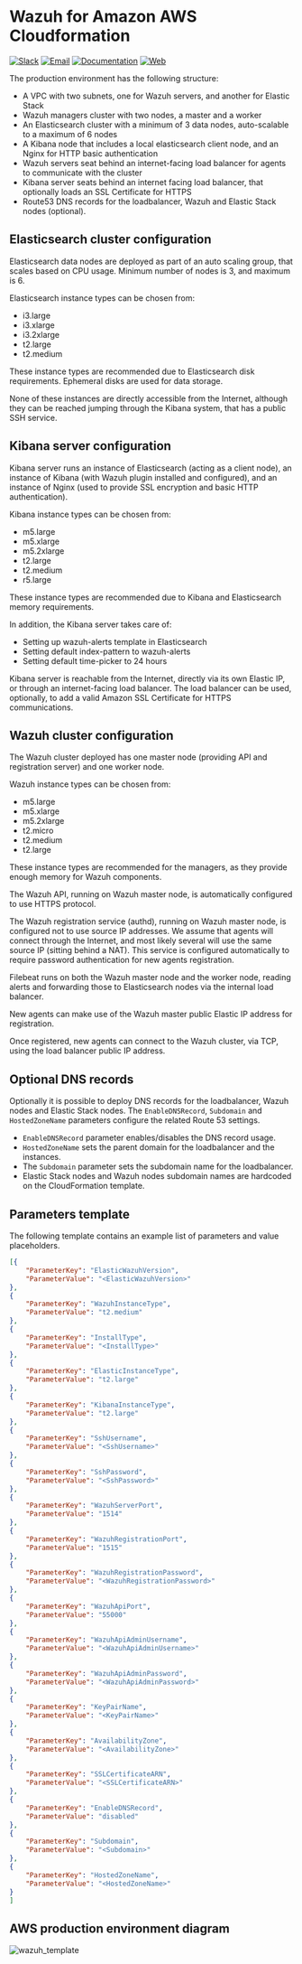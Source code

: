 # Wazuh for Amazon AWS Cloudformation

[![Slack](https://img.shields.io/badge/slack-join-blue.svg)](https://goo.gl/forms/M2AoZC4b2R9A9Zy12)
[![Email](https://img.shields.io/badge/email-join-blue.svg)](https://groups.google.com/forum/#!forum/wazuh)
[![Documentation](https://img.shields.io/badge/docs-view-green.svg)](https://documentation.wazuh.com)
[![Web](https://img.shields.io/badge/web-view-green.svg)](https://wazuh.com)

The production environment has the following structure:

* A VPC with two subnets, one for Wazuh servers, and another for Elastic Stack
* Wazuh managers cluster with two nodes, a master and a worker
* An Elasticsearch cluster with a minimum of 3 data nodes, auto-scalable to a maximum of 6 nodes
* A Kibana node that includes a local elasticsearch client node, and an Nginx for HTTP basic authentication
* Wazuh servers seat behind an internet-facing load balancer for agents to communicate with the cluster
* Kibana server seats behind an internet facing load balancer, that optionally loads an SSL Certificate for HTTPS
* Route53 DNS records for the loadbalancer, Wazuh and Elastic Stack nodes (optional).

## Elasticsearch cluster configuration

Elasticsearch data nodes are deployed as part of an auto scaling group, that scales based on CPU usage. Minimum number of nodes is 3, and maximum is 6.

Elasticsearch instance types can be chosen from:

* i3.large
* i3.xlarge
* i3.2xlarge
* t2.large
* t2.medium

These instance types are recommended due to Elasticsearch disk requirements. Ephemeral disks are used for data storage.

None of these instances are directly accessible from the Internet, although they can be reached jumping through the Kibana system, that has a public SSH service.

## Kibana server configuration

Kibana server runs an instance of Elasticsearch (acting as a client node), an instance of Kibana (with Wazuh plugin installed and configured), and an instance of Nginx (used to provide SSL encryption and basic HTTP authentication).

Kibana instance types can be chosen from:

* m5.large
* m5.xlarge
* m5.2xlarge
* t2.large
* t2.medium
* r5.large

These instance types are recommended due to Kibana and Elasticsearch memory requirements.

In addition, the Kibana server takes care of:

* Setting up wazuh-alerts template in Elasticsearch
* Setting default index-pattern to wazuh-alerts
* Setting default time-picker to 24 hours

Kibana server is reachable from the Internet, directly via its own Elastic IP, or through an internet-facing load balancer. The load balancer can be used, optionally, to add a valid Amazon SSL Certificate for HTTPS communications.

## Wazuh cluster configuration

The Wazuh cluster deployed has one master node (providing API and registration server) and one worker node.

Wazuh instance types can be chosen from:

* m5.large
* m5.xlarge
* m5.2xlarge
* t2.micro
* t2.medium
* t2.large

These instance types are recommended for the managers, as they provide enough memory for Wazuh components.

The Wazuh API, running on Wazuh master node, is automatically configured to use HTTPS protocol.

The Wazuh registration service (authd), running on Wazuh master node, is configured not to use source IP addresses. We assume that agents will connect through the Internet, and most likely several will use the same source IP (sitting behind a NAT). This service is configured automatically to require password authentication for new agents registration.

Filebeat runs on both the Wazuh master node and the worker node, reading alerts and forwarding those to Elasticsearch nodes via the internal load balancer.

New agents can make use of the Wazuh master public Elastic IP address for registration.

Once registered, new agents can connect to the Wazuh cluster, via TCP, using the load balancer public IP address.

## Optional DNS records

Optionally it is possible to deploy DNS records for the loadbalancer, Wazuh nodes and Elastic Stack nodes. The `EnableDNSRecord`, `Subdomain` and `HostedZoneName` parameters configure the related Route 53 settings.

* `EnableDNSRecord` parameter enables/disables the DNS record usage.
* `HostedZoneName` sets the parent domain for the loadbalancer and the instances.
* The `Subdomain` parameter sets the subdomain name for the loadbalancer.
* Elastic Stack nodes and Wazuh nodes subdomain names are hardcoded on the CloudFormation template.


## Parameters template

The following template contains an example list of parameters and value placeholders.

```json
[{
    "ParameterKey": "ElasticWazuhVersion",
    "ParameterValue": "<ElasticWazuhVersion>"
},
{
    "ParameterKey": "WazuhInstanceType",
    "ParameterValue": "t2.medium"
},
{
    "ParameterKey": "InstallType",
    "ParameterValue": "<InstallType>"
},
{
    "ParameterKey": "ElasticInstanceType",
    "ParameterValue": "t2.large"
},
{
    "ParameterKey": "KibanaInstanceType",
    "ParameterValue": "t2.large"
},
{
    "ParameterKey": "SshUsername",
    "ParameterValue": "<SshUsername>"
},
{
    "ParameterKey": "SshPassword",
    "ParameterValue": "<SshPassword>"
},
{
    "ParameterKey": "WazuhServerPort",
    "ParameterValue": "1514"
},
{
    "ParameterKey": "WazuhRegistrationPort",
    "ParameterValue": "1515"
},
{
    "ParameterKey": "WazuhRegistrationPassword",
    "ParameterValue": "<WazuhRegistrationPassword>"
},
{
    "ParameterKey": "WazuhApiPort",
    "ParameterValue": "55000"
},
{
    "ParameterKey": "WazuhApiAdminUsername",
    "ParameterValue": "<WazuhApiAdminUsername>"
},
{
    "ParameterKey": "WazuhApiAdminPassword",
    "ParameterValue": "<WazuhApiAdminPassword>"
},
{
    "ParameterKey": "KeyPairName",
    "ParameterValue": "<KeyPairName>"
},
{
    "ParameterKey": "AvailabilityZone",
    "ParameterValue": "<AvailabilityZone>"
},
{
    "ParameterKey": "SSLCertificateARN",
    "ParameterValue": "<SSLCertificateARN>"
},
{
    "ParameterKey": "EnableDNSRecord",
    "ParameterValue": "disabled"
},
{
    "ParameterKey": "Subdomain",
    "ParameterValue": "<Subdomain>"
},
{
    "ParameterKey": "HostedZoneName",
    "ParameterValue": "<HostedZoneName>"
}
]
```

## AWS production environment diagram

![wazuh_template](images/wazuh_template-designer.png)
